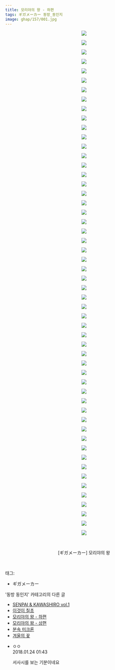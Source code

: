 ```yaml
---
title: 모리야의 왕 - 하편
tags: ギガメーカー 동방_동인지
image: ghap/157/001.jpg
---
```

<div class="article">
<p style="text-align: center; clear: none; float: none;"><img src="{{ site.nasurl }}/ghap/157/001.jpg"/></p>
<p style="text-align: center; clear: none; float: none;"><img src="{{ site.nasurl }}/ghap/157/002.jpg"/></p>
<p style="text-align: center; clear: none; float: none;"><img src="{{ site.nasurl }}/ghap/157/003.jpg"/></p>
<p style="text-align: center; clear: none; float: none;"><img src="{{ site.nasurl }}/ghap/157/004.jpg"/></p>
<p style="text-align: center; clear: none; float: none;"><img src="{{ site.nasurl }}/ghap/157/005.jpg"/></p>
<p style="text-align: center; clear: none; float: none;"><img src="{{ site.nasurl }}/ghap/157/006.jpg"/></p>
<p style="text-align: center; clear: none; float: none;"><img src="{{ site.nasurl }}/ghap/157/007.jpg"/></p>
<p style="text-align: center; clear: none; float: none;"><img src="{{ site.nasurl }}/ghap/157/008.jpg"/></p>
<p style="text-align: center; clear: none; float: none;"><img src="{{ site.nasurl }}/ghap/157/009.jpg"/></p>
<p style="text-align: center; clear: none; float: none;"><img src="{{ site.nasurl }}/ghap/157/010.jpg"/></p>
<p style="text-align: center; clear: none; float: none;"><img src="{{ site.nasurl }}/ghap/157/011.jpg"/></p>
<p style="text-align: center; clear: none; float: none;"><img src="{{ site.nasurl }}/ghap/157/012.jpg"/></p>
<p style="text-align: center; clear: none; float: none;"><img src="{{ site.nasurl }}/ghap/157/013.jpg"/></p>
<p style="text-align: center; clear: none; float: none;"><img src="{{ site.nasurl }}/ghap/157/014.jpg"/></p>
<p style="text-align: center; clear: none; float: none;"><img src="{{ site.nasurl }}/ghap/157/015.jpg"/></p>
<p style="text-align: center; clear: none; float: none;"><img src="{{ site.nasurl }}/ghap/157/016.jpg"/></p>
<p style="text-align: center; clear: none; float: none;"><img src="{{ site.nasurl }}/ghap/157/017.jpg"/></p>
<p style="text-align: center; clear: none; float: none;"><img src="{{ site.nasurl }}/ghap/157/018.jpg"/></p>
<p style="text-align: center; clear: none; float: none;"><img src="{{ site.nasurl }}/ghap/157/019.jpg"/></p>
<p style="text-align: center; clear: none; float: none;"><img src="{{ site.nasurl }}/ghap/157/020.jpg"/></p>
<p style="text-align: center; clear: none; float: none;"><img src="{{ site.nasurl }}/ghap/157/021.jpg"/></p>
<p style="text-align: center; clear: none; float: none;"><img src="{{ site.nasurl }}/ghap/157/022.jpg"/></p>
<p style="text-align: center; clear: none; float: none;"><img src="{{ site.nasurl }}/ghap/157/023.jpg"/></p>
<p style="text-align: center; clear: none; float: none;"><img src="{{ site.nasurl }}/ghap/157/024.jpg"/></p>
<p style="text-align: center; clear: none; float: none;"><img src="{{ site.nasurl }}/ghap/157/025.jpg"/></p>
<p style="text-align: center; clear: none; float: none;"><img src="{{ site.nasurl }}/ghap/157/026.jpg"/></p>
<p style="text-align: center; clear: none; float: none;"><img src="{{ site.nasurl }}/ghap/157/027.jpg"/></p>
<p style="text-align: center; clear: none; float: none;"><img src="{{ site.nasurl }}/ghap/157/028.jpg"/></p>
<p style="text-align: center; clear: none; float: none;"><img src="{{ site.nasurl }}/ghap/157/029.jpg"/></p>
<p style="text-align: center; clear: none; float: none;"><img src="{{ site.nasurl }}/ghap/157/030.jpg"/></p>
<p style="text-align: center; clear: none; float: none;"><img src="{{ site.nasurl }}/ghap/157/031.jpg"/></p>
<p style="text-align: center; clear: none; float: none;"><img src="{{ site.nasurl }}/ghap/157/032.jpg"/></p>
<p style="text-align: center; clear: none; float: none;"><img src="{{ site.nasurl }}/ghap/157/033.jpg"/></p>
<p style="text-align: center; clear: none; float: none;"><img src="{{ site.nasurl }}/ghap/157/034.jpg"/></p>
<p style="text-align: center; clear: none; float: none;"><img src="{{ site.nasurl }}/ghap/157/035.jpg"/></p>
<p style="text-align: center; clear: none; float: none;"><img src="{{ site.nasurl }}/ghap/157/036.jpg"/></p>
<p style="text-align: center; clear: none; float: none;"><img src="{{ site.nasurl }}/ghap/157/037.jpg"/></p>
<p style="text-align: center; clear: none; float: none;"><img src="{{ site.nasurl }}/ghap/157/038.jpg"/></p>
<p style="text-align: center; clear: none; float: none;"><img src="{{ site.nasurl }}/ghap/157/039.jpg"/></p>
<p style="text-align: center; clear: none; float: none;"><img src="{{ site.nasurl }}/ghap/157/040.jpg"/></p>
<p style="text-align: center; clear: none; float: none;"><img src="{{ site.nasurl }}/ghap/157/041.jpg"/></p>
<p style="text-align: center; clear: none; float: none;"><img src="{{ site.nasurl }}/ghap/157/042.jpg"/></p>
<p style="text-align: center; clear: none; float: none;"><img src="{{ site.nasurl }}/ghap/157/043.jpg"/></p>
<p style="text-align: center; clear: none; float: none;"><img src="{{ site.nasurl }}/ghap/157/044.jpg"/></p>
<p style="text-align: center; clear: none; float: none;"><img src="{{ site.nasurl }}/ghap/157/045.jpg"/></p>
<p style="text-align: center; clear: none; float: none;"><img src="{{ site.nasurl }}/ghap/157/046.jpg"/></p>
<p style="text-align: center; clear: none; float: none;"><img src="{{ site.nasurl }}/ghap/157/047.jpg"/></p>
<p style="text-align: center; clear: none; float: none;"><img src="{{ site.nasurl }}/ghap/157/048.jpg"/></p>
<p style="text-align: center; clear: none; float: none;"><img src="{{ site.nasurl }}/ghap/157/049.jpg"/></p>
<p style="text-align: center; clear: none; float: none;"><img src="{{ site.nasurl }}/ghap/157/050.jpg"/></p>
<p style="text-align: center; clear: none; float: none;"><img src="{{ site.nasurl }}/ghap/157/051.jpg"/></p>
<p style="text-align: center; clear: none; float: none;"><img src="{{ site.nasurl }}/ghap/157/052.jpg"/></p>
<p style="text-align: center; clear: none; float: none;"><img src="{{ site.nasurl }}/ghap/157/053.jpg"/></p>
<p style="text-align: center; clear: none; float: none;"><img src="{{ site.nasurl }}/ghap/157/054.jpg"/></p>
<p style="text-align: center; clear: none; float: none;"><br/></p>
<p style="text-align: center; clear: none; float: none;">[ギガメーカー] 모리야의 왕</p>
<p><br/></p>
</div><div class="tagTrail">
<p>태그: </p>
<ul>
<li>ギガメーカー</li>
</ul>
</div><div class="another">
<p>'동방 동인지' 카테고리의 다른 글</p>
<ul>
<li><a href="/2016-06-18-ghap_159">SENPAI &amp; KAWASHIRO vol.1</a></li>
<li><a href="/2016-06-18-ghap_158">이것이 칠초</a></li>
<li><a href="/2016-06-18-ghap_157">모리야의 왕 - 하편</a></li>
<li><a href="/2016-06-18-ghap_156">모리야의 왕 - 상편</a></li>
<li><a href="/2016-06-18-ghap_155">분속 미크론</a></li>
<li><a href="/2016-06-18-ghap_153">겨울의 꽃</a></li>
</ul>
</div><div class="cb_module cb_fluid">
<div class="cb_wrt cb_profile">
<div class="comment">
<ul>
<li class="cb_thumb_off" id="comment15181365">
<div class="cb_comment_area">
<div class="cb_info_area">
<div class="cb_section">
<span class="cb_nick_name">ㅇㅇ</span>
</div>
<div class="cb_section">
<span class="cb_date">2018.01.24 01:43 </span>
</div>
</div>
<div class="cb_dsc_comment">
<p class="cb_dsc">
											서사시를 보는 기분이네요
										</p>
</div>
</div></li>
</ul>
</div>
</div><!-- commentList close -->
</div>